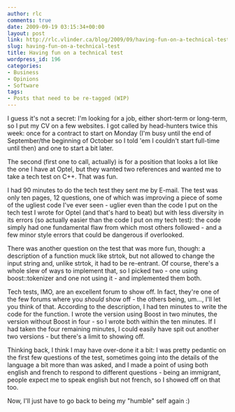 ```yaml
---
author: rlc
comments: true
date: 2009-09-19 03:15:34+00:00
layout: post
link: http://rlc.vlinder.ca/blog/2009/09/having-fun-on-a-technical-test/
slug: having-fun-on-a-technical-test
title: Having fun on a technical test
wordpress_id: 196
categories:
- Business
- Opinions
- Software
tags:
- Posts that need to be re-tagged (WIP)
---
```


I guess it's not a secret: I'm looking for a job, either short-term or long-term, so I put my CV on a few websites. I got called by head-hunters twice this week: once for a contract to start on Monday (I'm busy until the end of September/the beginning of October so I told 'em I couldn't start full-time until then) and one to start a bit later.

The second (first one to call, actually) is for a position that looks a lot like the one I have at Optel, but they wanted two references and wanted me to take a tech test on C++. That was fun.

I had 90 minutes to do the tech test they sent me by E-mail. The test was only ten pages, 12 questions, one of which was improving a piece of some of the ugliest code I've ever seen - uglier even than the code I put on the tech test I wrote for Optel (and that's hard to beat) but with less diversity in its errors (so actually easier than the code I put on my tech test): the code simply had one fundamental flaw from which most others followed - and a few minor style errors that could be dangerous if overlooked.

There was another question on the test that was more fun, though: a description of a function muck like strtok, but not allowed to change the input string and, unlike strtok, it had to be re-entrant. Of course, there's a whole slew of ways to implement that, so I picked two - one using boost::tokenizer and one not using it - and implemented them both.

Tech tests, IMO, are an excellent forum to show off. In fact, they're one of the few forums where you _should_ show off - the others being, um..., I'll let you think of that. According to the description, I had ten minutes to write the code for the function. I wrote the version using Boost in two minutes, the version without Boost in four - so I wrote both within the ten minutes. If I had taken the four remaining minutes, I could easily have spit out another two versions - but there's a limit to showing off.

Thinking back, I think I may have over-done it a bit: I was pretty pedantic on the first few questions of the test, sometimes going into the details of the language a bit more than was asked, and I made a point of using both english and french to respond to different questions - being an immigrant, people expect me to speak english but not french, so I showed off on that too.

Now, I'll just have to go back to being my "humble" self again :)
